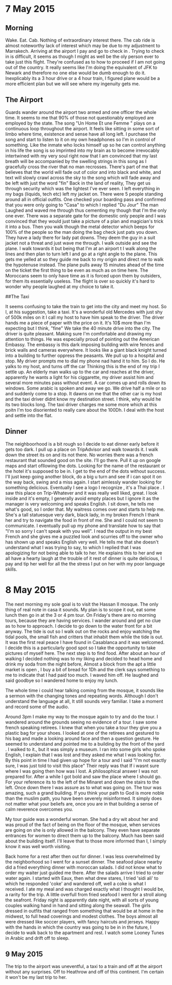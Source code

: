 # 7 May 2015

## Morning

Wake.  Eat.  Cab.  Nothing of extraordinary interest there.   The cab ride is almost noteworthy lack of interest which may be due to my adjustment to Marrakech.  Arriving at the airport I pay and go to check in .   Trying to check in is difficult, it seems as though I might as well be the oly person ever to take just this flight.  They're confused as to how to proceed if I am not going out of the country.   It really seems like I'm doing the equivalent of JFK to Newark and therefore no one else would be dumb enough to do it.  Inexplicably its a 3 hour drive or a 4 hour train,  I figured plane would be a more efficient plan but we will see where my ingenuity gets me. 
	
## The Airport

Guards wander around the airport two armed and one officer  the whole time.  It seems to me that 90% of those not questionably employed are employed by the state.   The song "Un Home Et une Femme " plays on a continuous loop throughout the airport.   It feels like sitting in some sort of limbo where time, existence and sense have all long left.  I purchase the song and start to listen to it on my own headphones so I'm in control of something.  Like the inmate who locks himself up so he can control anything in his life the song is so imprinted into my brain as to become irrevocably intertwined with my very soul right now that I am convinced that my last breath will be accompanied by the swelling strings in this song as I gracefully cross the river that no man recrosses.  There's part of me that believes that the world will fade out of color and into black and white, and text will slowly crawl across the sky to the song which will fade away and be left with just the word "fin" 
Back in the land of reality,  They get us through security which was the lightest I've ever seen. I left everything in my bags (liquids, tech etc) left my jacket on.  There were 5 people standing around all in official outfits.  One checked your boarding pass and confirmed that you were only going to "Casa"  to which I replied "Du Jour" The man Laughed and waved me through thus cementing my though that I'm the only one ever.  There was a separate gate for the domestic only people and I was convinced that they would just take a picture of a plan and magician's trick it into a bus.  Then you walk though the metal detector which beeps for 100% of the people so the man doing the bag check just pats you down. They have a lady there for lady pat downs. They deem the guy in a suit jacket not a threat and just wave me through. I walk outside and see the plane.  I walk towards it but being that I'm at an airport t I walk along the lines and then plan to turn left I and go at a right angle to the plane.  This gets me yelled at so they guide me back to my origin and direct me to walk the hypotenuse instead. The plane pulls away 15 minutes ahead of the time on the ticket the first thing to be even as much as on time here.  The Moroccans seem to only have time as it is forced upon them by outsiders, for them its essentially useless.  The flight is over so quickly it's hard to wonder why people laughed at my choice to take it.  

##The Taxi

It seems confusing to take the train to get into the city and meet my host. So I, at his suggestion, take a taxi. It's a wonderful old Mercedes with just shy of 500k miles on it I call my host to have him speak to the driver. The driver hands me a piece of paper with the price on it.  It's 10$ more than I'm expecting but I think, "fine"  We take the 40 minute drive into the city.   The driver is quite pleasant.  Making sure I'm comfortable and drawing my attention to things.   He was especially proud of pointing out the American Embassy.  The embassy is this dark imposing building with wire fences and brick walls and cameras everywhere.  It looks like a giant black knight turned into a building to further oppress the peasants. We pull up to a hospital and stop. My driver prompts me to dial my phone nad hand it to him.  So I do.  He yalks to my host, and turns off the car  Thinking this is the end of my trip I settle up.  An elderly man walks up to the car and reaches at the driver, apparently he wants a light for his ciggarette, my driver assist him and several more minutes pass without event.   A car comes up and rolls down its windows.  Some arabic is spoken and away we go.  We drive half a mile or so and suddenly come to a stop.  It dawns on me that the other car is my host and the taxi driver didnt know my destination street.  I think, why would he its two blocks long.  The taxi driver charges me some more which at this poitn I'm too disoriented to really care about the 100Dh.  I deal with the host and settle into the flat.   

## Dinner
The neighboorhood is a bit rough so I decide to eat dinner early before it gets too dark.  I pull up a place on TripAdvisor and walk towards it.  I walk down the street its on and its not there.  No worries there was a french restaurant that sounded good on the site.  I'll go there.  Pull it up on google maps and start ofllowing the dots.  Looking for the name of the restaurant or the hotel it's supposed to be in.  I get to the end of the dots without success. I'll just keep going another block, do a big u turn and see if i can spot it on the way back, swing and a miss again.   I start aimlessly wander looking for something delicious.  Eventually I see a logo I recognize ,  it's a Thai place .   I saw this place on Trip-Whatever and it was really well liked, great.  I look inside and it's empty, I generally avoid empty places but I ignore it as the manager is very welcoming and speaks English.  I sit down,  he tells me what's good, so I order that.  My waitress comes over and starts to help me.  She's a tall statuesque very dark, black lady, in my broken French I thank her and try to navigate the food in front of me.  She and I could not seem to communicate. I eventually pull up my phone and translate how to say that "I'm so sorry I can't speak with you well". I read the output in my best French and she gives me a puzzled look and scurries off to the owner who has shown up and speaks English very well.  He tells me that she doesn't understand what I was trying to say, to which I replied that I was apologizing for not being able to talk to her.  He explains this to her and we all have a hearty laugh at the trouble of it rest of dinner is quite delicious, I pay and tip her well for all the the stress I put on her with my poor language skills. 


# 8 May 2015

The  next morning my sole goal is to visit the Hassan II mosque.   The only thing of real note in casa it sounds.   My plan is to scope it out, eat some lunch then go in at the 3 or 4 pm tour.  On Friday's there are no morning tours, because they are having services.   I wander around and get no clue as to how to approach.  I decide to go down to the water front for a bit anyway.  The tide is out so I walk out on the rocks and enjoy watching the tidal pools,  the small fish and critters that inhabit them while the tide is out.  It was the first real peace I have found in Casablanca and it was welcomed.  I decide this is a particularly good spot so I take the opportunity to take pictures of myself here.   The next step is to find food.   After about an hour of walking I decided nothing was to my liking and decided to head home and drink my soda from the night before, Almost a block from the apt a little market is open ,  I buy a bit of bread for 1Dh and the clerk says something to me to indicate that I had paid too much.  I waved him off. He laughed and said goodbye so I wandered home to enjoy my lunch.    

The whole time i could hear talking coming from the mosque, it sounds like a sermon with the changing tones and repeating words.   Although I don't understand the language at all, It still sounds very familiar. I take a moment and record some of the audio.  

Around 3pm I make my way to the mosque again to try and do the tour.   I wandered around the grounds seeing no evidence of a tour.  I saw some french speaking retirees.  I knew that when you take a tour they give you a plastic bag for your shoes.  I looked at one of the retirees and gestured to his bag and made a looking around face and then a question gesture.  He seemed to understand and pointed me to a building by the front of the yard .  I walked to it., but it was simply a museum.  I ran into some girls who spoke English, I explain that I was lost and they asked me what I was looking for.  By this point in  time I had given up hope for a tour and I said "I'm not exactly sure,  I was just told to visit this place"  Their reply was that If i wasnt sure where I  was going  then how was I lost.  A philosophical answer I was not prepared for.  After a while I got bold and saw the place where I should go.  For your reference its to the left of the Minaret and down the stairs to the left.  Once down there I was assure as to what was going on.   The tour was amazing, such a grand building.  If you think your path to God is more noble than the muslim path, you have been severely misinformed.  It simply does not matter what your beliefs are, once you are in that building a sense of calm reverence overcomes you.

My tour guide was a wonderful woman.  She had a dry wit about her and was proud of the fact of being on the floor of the mosque,  when services are going on she is only allowed in the balcony.  They even have separate entrances for women to direct them up to the balcony.   Much has been said about the building itself.  I'll leave that to those more informed than I,  I simply know it was well worth visiting.  

Back home for a rest after then out for dinner.   I was less overwhelmed by the neighborhood so I went for a sunset dinner.   The seafood place nearby did a fried everything dinner with moroccan salads.  I did not know what to order my waiter just guided me there.  After the salads arrive I tried to order water again.  I started with Eaux, then what drew stares, I tried 'sidi ali'  to which he responded 'coke'  and wandered off, well a coke is what I received.  I ate my meal and was charged exactly what I thought I would be,  a rarity for the trip.   A little overfull from fried seafood I went for a stroll along the seafront.   Friday night is apparently date night, with all sorts of young couples walking hand in hand and sitting along the seawall.  The girls dressed in outfits that ranged from something that would be at home in the midwest, to full head coverings and modest clothes.  The boys almost all were dressed like soccer players, with fancy haircuts and jerseys.  Happy with the hands in which the country was going to be in in the future,  I decide to walk back to the apartment and rest.   I watch some Looney Tunes in Arabic and drift off to sleep. 
		
## 9 May 2015
	
The trip to the airport was uneventful,  a taxi to a train and off at the airport without any surprises.  Off to Heathrow and off of this continent.  I'm certain it won't be my last trip to her.
